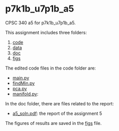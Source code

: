 # p7k1b_u7p1b_a5

CPSC 340 a5 for p7k1b_u7p1b_a5.

This assignment includes three folders:
1. [code](code)
2. [data](data)
3. [doc](doc)
4. [figs](figs)

The edited code files in the code folder are:
* [main.py](code/main.py)
* [findMin.py](code/findMin.py)
* [pca.py](code/pca.py)
* [manifold.py](code/manifold.py):


In the doc folder, there are files related to the report:
* [a5_soln.pdf](doc/a5_soln.pdf): the report of the assignment 5

The figures of results are saved in the [figs](figs) file.

